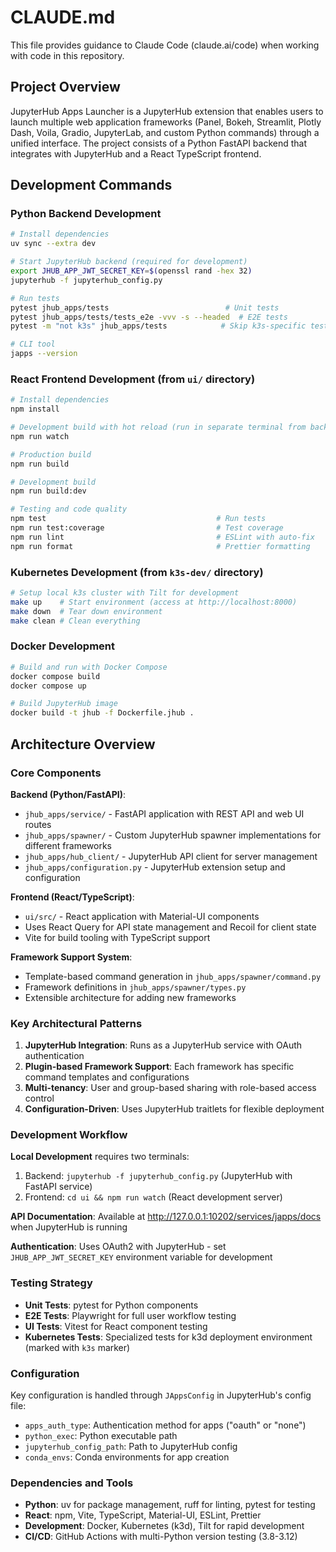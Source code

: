 # CLAUDE.md

This file provides guidance to Claude Code (claude.ai/code) when working with code in this repository.

## Project Overview

JupyterHub Apps Launcher is a JupyterHub extension that enables users to launch multiple web application frameworks (Panel, Bokeh, Streamlit, Plotly Dash, Voila, Gradio, JupyterLab, and custom Python commands) through a unified interface. The project consists of a Python FastAPI backend that integrates with JupyterHub and a React TypeScript frontend.

## Development Commands

### Python Backend Development
```bash
# Install dependencies
uv sync --extra dev

# Start JupyterHub backend (required for development)
export JHUB_APP_JWT_SECRET_KEY=$(openssl rand -hex 32)
jupyterhub -f jupyterhub_config.py

# Run tests
pytest jhub_apps/tests                          # Unit tests
pytest jhub_apps/tests/tests_e2e -vvv -s --headed  # E2E tests
pytest -m "not k3s" jhub_apps/tests            # Skip k3s-specific tests

# CLI tool
japps --version
```

### React Frontend Development (from `ui/` directory)
```bash
# Install dependencies
npm install

# Development build with hot reload (run in separate terminal from backend)
npm run watch

# Production build
npm run build

# Development build
npm run build:dev

# Testing and code quality
npm test                                      # Run tests
npm run test:coverage                         # Test coverage
npm run lint                                  # ESLint with auto-fix
npm run format                                # Prettier formatting
```

### Kubernetes Development (from `k3s-dev/` directory)
```bash
# Setup local k3s cluster with Tilt for development
make up    # Start environment (access at http://localhost:8000)
make down  # Tear down environment
make clean # Clean everything
```

### Docker Development
```bash
# Build and run with Docker Compose
docker compose build
docker compose up

# Build JupyterHub image
docker build -t jhub -f Dockerfile.jhub .
```

## Architecture Overview

### Core Components

**Backend (Python/FastAPI)**:
- `jhub_apps/service/` - FastAPI application with REST API and web UI routes
- `jhub_apps/spawner/` - Custom JupyterHub spawner implementations for different frameworks
- `jhub_apps/hub_client/` - JupyterHub API client for server management
- `jhub_apps/configuration.py` - JupyterHub extension setup and configuration

**Frontend (React/TypeScript)**:
- `ui/src/` - React application with Material-UI components
- Uses React Query for API state management and Recoil for client state
- Vite for build tooling with TypeScript support

**Framework Support System**:
- Template-based command generation in `jhub_apps/spawner/command.py`
- Framework definitions in `jhub_apps/spawner/types.py`
- Extensible architecture for adding new frameworks

### Key Architectural Patterns

1. **JupyterHub Integration**: Runs as a JupyterHub service with OAuth authentication
2. **Plugin-based Framework Support**: Each framework has specific command templates and configurations
3. **Multi-tenancy**: User and group-based sharing with role-based access control
4. **Configuration-Driven**: Uses JupyterHub traitlets for flexible deployment

### Development Workflow

**Local Development** requires two terminals:
1. Backend: `jupyterhub -f jupyterhub_config.py` (JupyterHub with FastAPI service)
2. Frontend: `cd ui && npm run watch` (React development server)

**API Documentation**: Available at http://127.0.0.1:10202/services/japps/docs when JupyterHub is running

**Authentication**: Uses OAuth2 with JupyterHub - set `JHUB_APP_JWT_SECRET_KEY` environment variable for development

### Testing Strategy

- **Unit Tests**: pytest for Python components
- **E2E Tests**: Playwright for full user workflow testing
- **UI Tests**: Vitest for React component testing
- **Kubernetes Tests**: Specialized tests for k3d deployment environment (marked with `k3s` marker)

### Configuration

Key configuration is handled through `JAppsConfig` in JupyterHub's config file:
- `apps_auth_type`: Authentication method for apps ("oauth" or "none")
- `python_exec`: Python executable path
- `jupyterhub_config_path`: Path to JupyterHub config
- `conda_envs`: Conda environments for app creation

### Dependencies and Tools

- **Python**: uv for package management, ruff for linting, pytest for testing
- **React**: npm, Vite, TypeScript, Material-UI, ESLint, Prettier
- **Development**: Docker, Kubernetes (k3d), Tilt for rapid development
- **CI/CD**: GitHub Actions with multi-Python version testing (3.8-3.12)